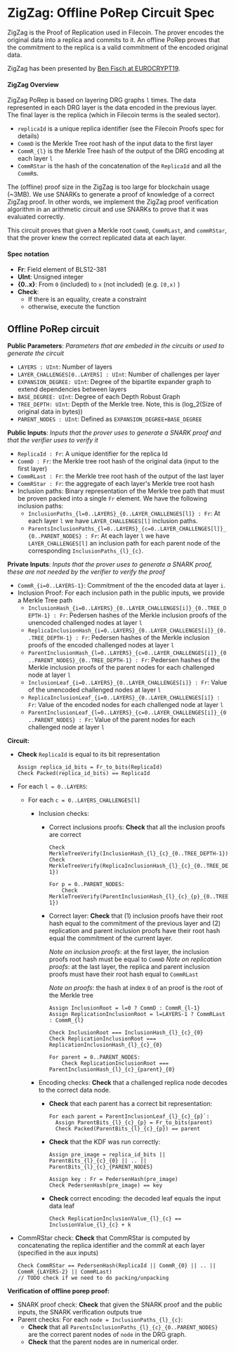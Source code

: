 # ZigZag: Offline PoRep Circuit Spec

ZigZag is the Proof of Replication used in Filecoin. The prover encodes the original data into a replica and commits to it. An offline PoRep proves that the commitment to the replica is a valid commitment of the encoded original data.

ZigZag has been presented by [Ben Fisch at EUROCRYPT19](https://eprint.iacr.org/2018/702.pdf).



#### ZigZag Overview

ZigZag PoRep is based on layering DRG graphs `l` times. The data represented in each DRG layer is the data encoded in the previous layer. The final layer is the replica (which in Filecoin terms is the sealed sector).

- `replicaId` is a unique replica identifier (see the Filecoin Proofs spec for details)
- `CommD` is the Merkle Tree root hash of the input data to the first layer
- `CommR_{l}` is the Merkle Tree hash of the output of the DRG encoding at each layer `l` 
- `CommRStar` is the hash of the concatenation of the `ReplicaId` and all the `CommR`s.

The (offline) proof size in the ZigZag is too large for blockchain usage (~3MB). We use SNARKs to generate a proof of knowledge of a correct ZigZag proof. In other words, we implement the ZigZag proof verification algorithm in an arithmetic circuit and use SNARKs to prove that it was evaluated correctly.

This circuit proves that given a Merkle root `CommD`, `CommRLast`, and `commRStar`, that the prover knew the correct replicated data at each layer.

#### Spec notation

- **Fr**: Field element of BLS12-381
- **UInt**: Unsigned integer
- **{0..x}**: From `0` (included) to `x` (not included) (e.g. `[0,x)` )
- **Check**: 
  - If there is an equality, create a constraint
  - otherwise, execute the function

## Offline PoRep circuit

**Public Parameters**: *Parameters that are embeded in the circuits or used to generate the circuit*

- `LAYERS : UInt`: Number of layers
- `LAYER_CHALLENGES[0..LAYERS] : UInt`: Number of challenges per layer
- `EXPANSION_DEGREE: UInt`: Degree of the bipartite expander graph to extend dependencies between layers
- `BASE_DEGREE: UInt`: Degree of each Depth Robust Graph
- `TREE_DEPTH: UInt`: Depth of the Merkle tree. Note, this is (log_2(Size of original data in bytes))
- `PARENT_NODES : UInt`: Defined as `EXPANSION_DEGREE+BASE_DEGREE`

**Public Inputs**: *Inputs that the prover uses to generate a SNARK proof and that the verifier uses to verify it*

- `ReplicaId : Fr`: A unique identifier for the replica Id
- `CommD : Fr`: the Merkle tree root hash of the original data (input to the first layer)
- `CommRLast : Fr`: the Merkle tree root hash of the output of the last layer 
- `CommRStar : Fr`: the aggregate of each layer's Merkle tree root hash
- Inclusion paths: Binary representation of the Merkle tree path that must be proven packed into a single `Fr` element. We have the following inclusion paths:
  - `InclusionPaths_{l=0..LAYERS}_{0..LAYER_CHALLENGES[l]} : Fr`: At each layer `l` we have `LAYER_CHALLENGES[l]` inclusion paths.
  - `ParentsInclusionPaths_{l=0..LAYERS}_{c=0..LAYER_CHALLENGES[l]}_{0..PARENT_NODES} : Fr`: At each layer `l` we have `LAYER_CHALLENGES[l]` an inclusion path for each parent node of the corresponding `InclusionPaths_{l}_{c}`.

**Private Inputs**: *Inputs that the prover uses to generate a SNARK proof, these are not needed by the verifier to verify the proof*

- `CommR_{i=0..LAYERS-1}`: Commitment of the the encoded data at layer `i`. 
- Inclusion Proof: For each inclusion path in the public inputs, we provide a Merkle Tree path
  - `InclusionHash_{i=0..LAYERS}_{0..LAYER_CHALLENGES[i]}_{0..TREE_DEPTH-1} : Fr`: Pedersen hashes of the Merkle inclusion proofs of the unencoded challenged nodes at layer `l`
  - `ReplicaInclusionHash_{i=0..LAYERS}_{0..LAYER_CHALLENGES[i]}_{0..TREE_DEPTH-1} : Fr`: Pedersen hashes of the Merkle inclusion proofs of the encoded challenged nodes at layer `l`
  - `ParentInclusionHash_{l=0..LAYERS}_{c=0..LAYER_CHALLENGES[i]}_{0..PARENT_NODES}_{0..TREE_DEPTH-1} : Fr`: Pedersen hashes of the Merkle inclusion proofs of the parent nodes for each challenged node at layer `l`
  - `InclusionLeaf_{i=0..LAYERS}_{0..LAYER_CHALLENGES[i]} : Fr`: Value of the unencoded challenged nodes at layer `l`
  - `ReplicaInclusionLeaf_{i=0..LAYERS}_{0..LAYER_CHALLENGES[i]} : Fr`: Value of the encoded nodes for each challenged node at layer `l`
  - `ParentInclusionLeaf_{l=0..LAYERS}_{c=0..LAYER_CHALLENGES[i]}_{0..PARENT_NODES} : Fr`: Value of the parent nodes for each challenged node at layer `l`

**Circuit:**

- **Check** `ReplicaId` is equal to its bit representation

  ```
  Assign replica_id_bits = Fr_to_bits(ReplicaId)
  Check Packed(replica_id_bits) == ReplicaId
  ```

- For each `l = 0..LAYERS`:

  - For each `c = 0..LAYERS_CHALLENGES[l]`

    - Inclusion checks:

      - Correct inclusions proofs: **Check**  that all the inclusion proofs are correct

        ```
        Check MerkleTreeVerify(InclusionHash_{l}_{c}_{0..TREE_DEPTH-1})
        Check MerkleTreeVerify(ReplicaInclusionHash_{l}_{c}_{0..TREE_DEPTH-1})
        
        For p = 0..PARENT_NODES:
        	Check MerkleTreeVerify(ParentInclusionHash_{l}_{c}_{p}_{0..TREE_DEPTH-1})
        ```

      - Correct layer: **Check** that (1) inclusion proofs have their root hash equal to the  commitment of the previous layer and (2) replication and parent inclusion proofs have their root hash equal the commitment of the current layer. 

        *Note on inclusion proofs*: at the first layer, the inclusion proofs root hash must be equal to `CommD`
        *Note on replication proofs*: at the last layer, the replica and parent inclusion proofs must have their root hash equal to `CommRLast`

        *Note on proofs*: the hash at index `0` of an proof is the root of the Merkle tree

        ```
        Assign InclusionRoot = l=0 ? CommD : CommR_{l-1}
        Assign ReplicationInclusionRoot = l=LAYERS-1 ? CommRLast : CommR_{l}
        
        Check InclusionRoot === InclusionHash_{l}_{c}_{0}
        Check ReplicationInclusionRoot === ReplicationInclusionHash_{l}_{c}_{0}
        
        For parent = 0..PARENT_NODES:
        	Check ReplicationInclusionRoot === ParentInclusionHash_{l}_{c}_{parent}_{0}
        ```

    - Encoding checks: **Check** that a challenged replica node decodes to the correct data node.

      - **Check** that each parent has a correct bit representation:

        ```
        For each parent = ParentInclusionLeaf_{l}_{c}_{p}`:
          Assign ParentBits_{l}_{c}_{p} = Fr_to_bits(parent)
          Check Packed(ParentBits_{l}_{c}_{p}) == parent
        ```

      - **Check** that the KDF was run correctly:

        ```
        Assign pre_image = replica_id_bits || ParentBits_{l}_{c}_{0} || .. || ParentBits_{l}_{c}_{PARENT_NODES}
        
        Assign key : Fr = PedersenHash(pre_image)
        Check PedersenHash(pre_image) == key
        ```

      - **Check** correct encoding: the decoded leaf equals the input data leaf

        ```
        Check ReplicationInclusionValue_{l}_{c} == InclusionValue_{l}_{c} + k
        ```

- CommRStar check: **Check** that CommRStar is computed by concatenating the replica identifier and the commR at each layer (specified in the aux inputs)

  ```
  Check CommRStar == PedersenHash(ReplicaId || CommR_{0} || .. || CommR_{LAYERS-2} || CommRLast)
  // TODO check if we need to do packing/unpacking
  ```

**Verification of offline porep proof:**

- SNARK proof check: **Check** that given the SNARK proof and the public inputs, the SNARK verification outputs true
- Parent checks: For each `node = InclusionPaths_{l}_{c}`:
  - **Check** that all `ParentsInclusionPaths_{l}_{c}_{0..PARENT_NODES}` are the correct parent nodes of `node` in the DRG graph.
  - **Check** that the parent nodes are in numerical order.
